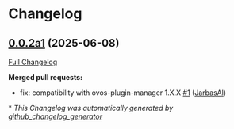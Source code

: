 # Changelog

## [0.0.2a1](https://github.com/OpenVoiceOS/ovos-google-translate-plugin/tree/0.0.2a1) (2025-06-08)

[Full Changelog](https://github.com/OpenVoiceOS/ovos-google-translate-plugin/compare/0.0.1...0.0.2a1)

**Merged pull requests:**

- fix: compatibility with ovos-plugin-manager 1.X.X [\#1](https://github.com/OpenVoiceOS/ovos-google-translate-plugin/pull/1) ([JarbasAl](https://github.com/JarbasAl))



\* *This Changelog was automatically generated by [github_changelog_generator](https://github.com/github-changelog-generator/github-changelog-generator)*
